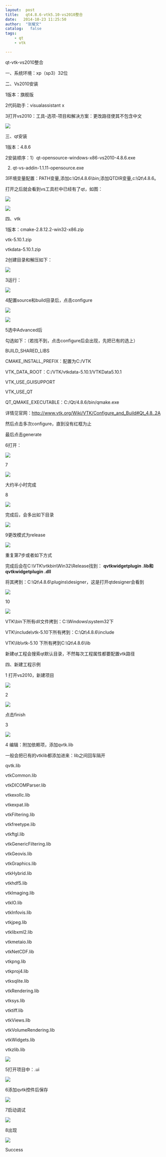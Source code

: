 ```yaml
---
layout:  post
title:   qt4.8.6-vtk5.10-vs2010整合
date:   2014-10-23 11:25:50
author:  "张耀文"
catalog:   false
tags:
    - qt
    - vtk

---
```

qt-vtk-vs2010整合

一、系统环境：xp（sp3）32位

二、Vs2010安装

1版本：旗舰版

2代码助手：visualassistant x

3打开vs2010：工具-选项-项目和解决方案：更改路径使其不包含中文

![](http://img-blog.csdn.net/20141023113307574)  

三、qt安装

1版本：4.8.6

2安装顺序：1）qt-opensource-windows-x86-vs2010-4.8.6.exe

2) qt-vs-addin-1.1.11-opensource.exe

3环境变量配置：PATH变量,添加c:\Qt\4.8.6\bin;添加QTDIR变量,c:\Qt\4.8.6。

打开之后就会看到vs工具栏中已经有了qt，如图：

![](http://img-blog.csdn.net/20141023113712307)

![](http://img-blog.csdn.net/20141023113301859)  

四、vtk

1版本：cmake-2.8.12.2-win32-x86.zip

vtk-5.10.1.zip

vtkdata-5.10.1.zip

2创建目录和解压如下：

![](http://img-blog.csdn.net/20141023113751619)

3运行：

![](http://img-blog.csdn.net/20141023113803038)

4配置source和build目录后，点击configure

![](http://img-blog.csdn.net/20141023113337937)

![](http://img-blog.csdn.net/20141023113848497)  

5选中Advanced后

勾选如下：（若找不到，点击configure后会出现，先把已有的选上）

BUILD_SHARED_LIBS

CMAKE_INSTALL_PREFIX：配置为C:/VTK

VTK_DATA_ROOT：C:/VTK/vtkdata-5.10.1/VTKData5.10.1

VTK_USE_GUISUPPORT

VTK_USE_QT

QT_QMAKE_EXECUTABLE：C:/Qt/4.8.6/bin/qmake.exe

详情见官网：http://www.vtk.org/Wiki/VTK/Configure_and_Build#Qt_4.8..2A

然后点击多次configure，直到没有红框为止

最后点击generate

6打开：

![](http://img-blog.csdn.net/20141023113509859)

7

![](http://img-blog.csdn.net/20141023113546109)

大约半小时完成

8

![](http://img-blog.csdn.net/20141023114050879)

完成后，会多出如下目录

![](http://img-blog.csdn.net/20141023114130160)

9更改模式为release

![](http://img-blog.csdn.net/20141023114149176)

重复第7步或者如下方式

完成后会在C:\VTK\vtkbin\Win32\Release找到： **qvtkwidgetplugin .lib和qvtkwidgetplugin
.dll**

将其拷到：C:\Qt\4.8.6\plugins\designer，这是打开qtdesigner会看到

![](http://img-blog.csdn.net/20141023113741515)

10

![](http://img-blog.csdn.net/20141023113800656)

VTK\bin下所有dll文件拷到：C:\Windows\system32下

VTK\include\vtk-5.10下所有拷到：C:\Qt\4.8.6\include

VTK\lib\vtk-5.10 下所有拷到C:\Qt\4.8.6\lib

新建qt工程会搜索qt默认目录，不然每次工程属性都要配置vtk路径

四、新建工程示例

1 打开vs2010，新建项目

![](http://img-blog.csdn.net/20141023114257847)

2

![](http://img-blog.csdn.net/20141023114334570)  

点击finish

3

![](http://img-blog.csdn.net/20141023114414163)

4 编辑：附加依赖项，添加qvtk.lib

一般会把已有的vtklib都添加进来：lib之间回车隔开

qvtk.lib

vtkCommon.lib

vtkDICOMParser.lib

vtkexoIIc.lib

vtkexpat.lib

vtkFiltering.lib

vtkfreetype.lib

vtkftgl.lib

vtkGenericFiltering.lib

vtkGeovis.lib

vtkGraphics.lib

vtkHybrid.lib

vtkhdf5.lib

vtkImaging.lib

vtkIO.lib

vtkInfovis.lib

vtkjpeg.lib

vtklibxml2.lib

vtkmetaio.lib

vtkNetCDF.lib

vtkpng.lib

vtkproj4.lib

vtksqlite.lib

vtkRendering.lib

vtksys.lib

vtktiff.lib

vtkViews.lib

vtkVolumeRendering.lib

vtkWidgets.lib

vtkzlib.lib

![](http://img-blog.csdn.net/20141023121919609)

5打开项目中：.ui

![](http://img-blog.csdn.net/20141023122416427)

6添加qvtk控件后保存

![](http://img-blog.csdn.net/20141023122430903)

7启动调试

![](http://img-blog.csdn.net/20141023122441543)

8出现

![](http://img-blog.csdn.net/20141023122452431)

Success

  

